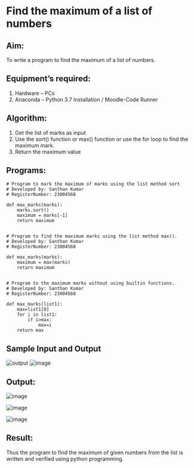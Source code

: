 # Find the maximum of a list of numbers
## Aim:
To write a program to find the maximum of a list of numbers.
## Equipment’s required:
1.	Hardware – PCs
2.	Anaconda – Python 3.7 Installation / Moodle-Code Runner
## Algorithm:
1.	Get the list of marks as input
2.	Use the sort() function or max() function or use the for loop to find the maximum mark.
3.	Return the maximum value
## Programs:
```
# Program to mark the maximum of marks using the list method sort
# Developed by: Santhan Kumar
# RegisterNumber: 23004568

def max_marks(marks):
    marks.sort()
    maximum = marks[-1]
    return maximum


# Program to find the maximum marks using the list method max().
# Developed by: Santhan Kumar
# RegisterNumber: 23004568

def max_marks(marks):
    maximum = max(marks)
    return maximum


# Program to the maximum marks without using builtin functions.
# Developed by: Santhan Kumar
# RegisterNumber: 23004568

def max_marks(list1):
    max=list1[0]
    for i in list1:
        if i>max:
            max=i
    return max
```
## Sample Input and Output
![output](./img/max_marks1.jpg) 
![image](https://github.com/SANTHAN-2006/FindMaximum/assets/80164014/0842d37b-3b28-492b-bbed-d72646785833)


## Output:
![image](https://github.com/SANTHAN-2006/FindMaximum/assets/80164014/71efb848-fa07-41b1-96a4-8f850c07a853)

![image](https://github.com/SANTHAN-2006/FindMaximum/assets/80164014/7801c78a-90d4-4a58-82a1-c6b383403639)

![image](https://github.com/SANTHAN-2006/FindMaximum/assets/80164014/ab4c2a19-eac4-4732-9cda-5532bd47cbf8)

## Result:
Thus the program to find the maximum of given numbers from the list is written and verified using python programming.

